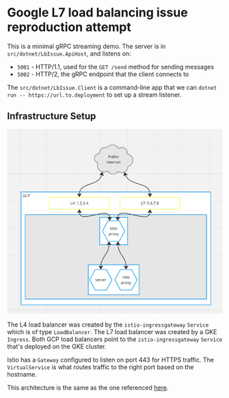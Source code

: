 # Google L7 load balancing issue reproduction attempt

This is a minimal gRPC streaming demo. The server is in `src/dotnet/LbIssue.ApiHost`, and listens on:
* `5001` - HTTP/1.1, used for the `GET /send` method for sending messages
* `5002` - HTTP/2, the gRPC endpoint that the client connects to

The `src/dotnet/LbIssue.Client` is a command-line app that we can `dotnet run -- https://url.to.deployment` to
set up a stream listener.


## Infrastructure Setup

![Diagram](./diagram.png)

The L4 load balancer was created by the `istio-ingressgateway` `Service` which is of type `LoadBalancer`. The
L7 load balancer was created by a GKE `Ingress`. Both GCP load balancers point to the `istio-ingressgateway`
`Service` that's deployed on the GKE cluster.

Istio has a `Gateway` configured to listen on port 443 for HTTPS traffic. The `VirtualService` is what routes
traffic to the right port based on the hostname.

This architecture is the same as the one referenced [here](https://cloud.google.com/architecture/exposing-service-mesh-apps-through-gke-ingress#cloud_ingress_and_mesh_ingress).